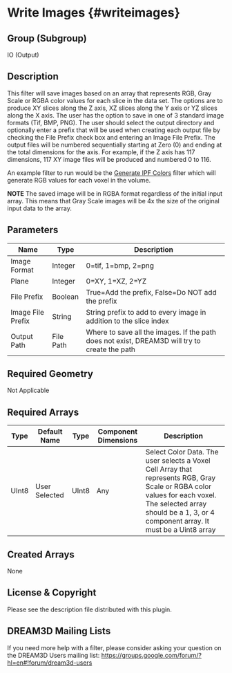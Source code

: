 Write Images {#writeimages}
=====

## Group (Subgroup) ##

IO (Output)


## Description ##

This filter will save images based on an array that represents RGB, Gray Scale or RGBA color values for each slice in the data set. The options are to produce XY slices along the Z axis, XZ slices along the Y axis or YZ slices along the X axis. The user has the option to save in one of 3 standard image formats (Tif, BMP, PNG). The user should select the output directory and optionally enter a prefix that will be used when creating each output file by checking the File Prefix check box and entering an Image File Prefix. The output files will be numbered sequentially starting at Zero (0) and ending at the total dimensions for the axis. For example, if the Z axis has 117 dimensions, 117 XY image files will be produced and numbered 0 to 116.

An example filter to run would be the [Generate IPF Colors](generateipfcolors.html) filter which will generate RGB values for each voxel in the volume.

**NOTE** The saved image will be in RGBA format regardless of the initial input array. This means that Gray Scale images will be 4x the size of the original input data to the array.

## Parameters ##

| Name             | Type | Description |
|------------------|------|---------|
| Image Format     | Integer | 0=tif, 1=bmp, 2=png |
| Plane     | Integer | 0=XY, 1=XZ, 2=YZ |
| File Prefix | Boolean | True=Add the prefix, False=Do NOT add the prefix |
| Image File Prefix | String | String prefix to add to every image in addition to the slice index |
| Output Path   | File Path | Where to save all the images. If the path does not exist, DREAM3D will try to create the path |

## Required Geometry ##
Not Applicable

## Required Arrays ##

| Type | Default Name | Type | Component Dimensions | Description |
|------|--------------|-------------|---------|-----|
| UInt8  | User Selected | UInt8 | Any | Select Color Data. The user selects a Voxel Cell Array that represents RGB, Gray Scale or RGBA color values for each voxel. The selected array should be a 1, 3, or 4 component array. It must be a Uint8 array |

## Created Arrays ##

None


## License & Copyright ##

Please see the description file distributed with this plugin.

## DREAM3D Mailing Lists ##

If you need more help with a filter, please consider asking your question on the DREAM3D Users mailing list:
https://groups.google.com/forum/?hl=en#!forum/dream3d-users

